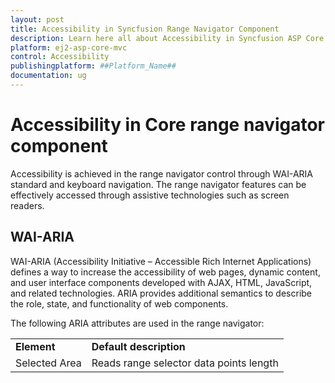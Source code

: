 ```yaml
---
layout: post
title: Accessibility in Syncfusion Range Navigator Component
description: Learn here all about Accessibility in Syncfusion ASP Core Range Navigator component of Syncfusion Essential JS 2 and more.
platform: ej2-asp-core-mvc
control: Accessibility
publishingplatform: ##Platform_Name##
documentation: ug
---
```



# Accessibility in Core range navigator component

Accessibility is achieved in the range navigator control through WAI-ARIA standard and keyboard navigation. The range navigator features can be effectively accessed through assistive technologies such as screen readers.

## WAI-ARIA

WAI-ARIA (Accessibility Initiative – Accessible Rich Internet Applications) defines a way to increase the accessibility of web pages, dynamic content, and user interface components developed with AJAX, HTML, JavaScript, and related technologies. ARIA provides additional semantics to describe the role, state, and functionality of web components.

The following ARIA attributes are used in the range navigator:

<!-- markdownlint-disable MD033 -->
<table>
<tr>
<td><b>Element</b></td>
<td><b>Default description</b></td>
</tr>
<tr>
<td>Selected Area</td>
<td>Reads range selector data points length</td>
</tr>
</table>